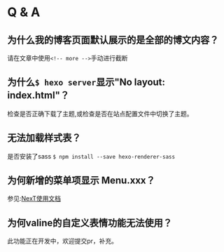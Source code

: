 # Q & A

## 为什么我的博客页面默认展示的是全部的博文内容？

请在文章中使用``<!-- more -->``手动进行截断

## 为什么``$ hexo server``显示"No layout: index.html"？

检查是否正确下载了主题,或检查是否在站点配置文件中切换了主题。

## 无法加载样式表？

是否安装了sass ``$ npm install --save hexo-renderer-sass``

## 为何新增的菜单项显示 Menu.xxx？

参见:[NexT使用文档](https://theme-next.iissnan.com/faqs.html#%E4%B8%BA%E4%BD%95%E6%96%B0%E5%A2%9E%E7%9A%84%E8%8F%9C%E5%8D%95%E9%A1%B9%E6%98%BE%E7%A4%BA%20Menu.xxx)

## 为何valine的自定义表情功能无法使用？

此功能正在开发中，欢迎提交pr，补充。


